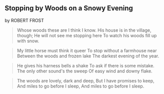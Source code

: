 ## Stopping by Woods on a Snowy Evening

by ROBERT FROST

> Whose woods these are I think I know.
> His house is in the village, though;
> He will not see me stopping here
> To watch his woods fill up with snow.

> My little horse must think it queer
> To stop without a farmhouse near
> Between the woods and frozen lake
> The darkest evening of the year.

> He gives his harness bells a shake
> To ask if there is some mistake.
> The only other sound's the sweep
> Of easy wind and downy flake.

> The woods are lovely, dark and deep,
> But I have promises to keep,
> And miles to go before I sleep,
> And miles to go before I sleep.
